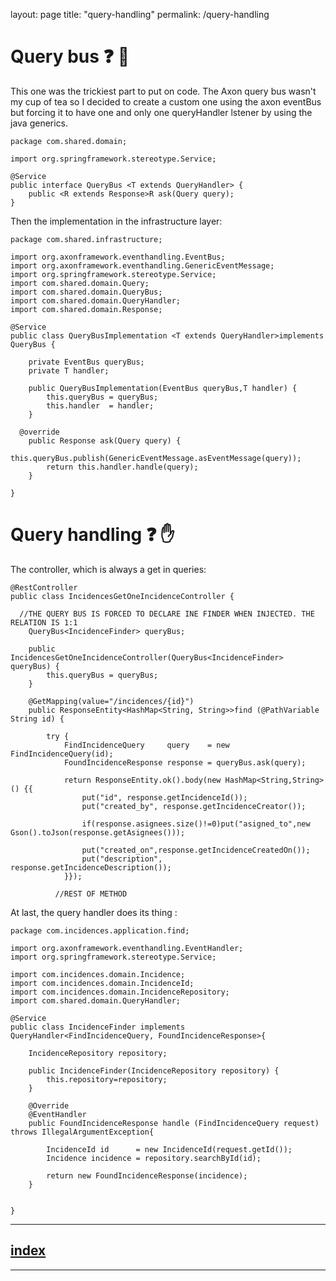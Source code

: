 layout: page
title: "query-handling"
permalink: /query-handling

# Query bus ❓ 🚐

This one was the trickiest part to put on code.
The Axon query bus wasn't my cup of tea so I decided to create a custom one using the axon eventBus but forcing it to have one and only one queryHandler lstener by using the java generics.

```
package com.shared.domain;

import org.springframework.stereotype.Service;

@Service
public interface QueryBus <T extends QueryHandler> {
	public <R extends Response>R ask(Query query);
}
```

Then the implementation in the infrastructure layer:

```
package com.shared.infrastructure;

import org.axonframework.eventhandling.EventBus;
import org.axonframework.eventhandling.GenericEventMessage;
import org.springframework.stereotype.Service;
import com.shared.domain.Query;
import com.shared.domain.QueryBus;
import com.shared.domain.QueryHandler;
import com.shared.domain.Response;

@Service
public class QueryBusImplementation <T extends QueryHandler>implements QueryBus {

	private EventBus queryBus;
	private T handler;
	
	public QueryBusImplementation(EventBus queryBus,T handler) {
		this.queryBus = queryBus;
		this.handler  = handler;
	}
	
  @override
	public Response ask(Query query) {
		this.queryBus.publish(GenericEventMessage.asEventMessage(query));
		return this.handler.handle(query);
	}
	
}
```

# Query handling ❓ ✋

The controller, which is always a get in queries:
```
@RestController
public class IncidencesGetOneIncidenceController {

  //THE QUERY BUS IS FORCED TO DECLARE INE FINDER WHEN INJECTED. THE RELATION IS 1:1
	QueryBus<IncidenceFinder> queryBus;

	public IncidencesGetOneIncidenceController(QueryBus<IncidenceFinder>  queryBus) {
		this.queryBus = queryBus;
	}
	
	@GetMapping(value="/incidences/{id}")
	public ResponseEntity<HashMap<String, String>>find (@PathVariable String id) {
			
		try {
			FindIncidenceQuery     query    = new FindIncidenceQuery(id);	
			FoundIncidenceResponse response = queryBus.ask(query);
			
			return ResponseEntity.ok().body(new HashMap<String,String>() {{
	            put("id", response.getIncidenceId());
	            put("created_by", response.getIncidenceCreator());
	            
	            if(response.asignees.size()!=0)put("asigned_to",new Gson().toJson(response.getAsignees()));
	            
	            put("created_on",response.getIncidenceCreatedOn());
	            put("description", response.getIncidenceDescription());
	        }});
          
          //REST OF METHOD
```

At last, the query handler does its thing :

```
package com.incidences.application.find;

import org.axonframework.eventhandling.EventHandler;
import org.springframework.stereotype.Service;

import com.incidences.domain.Incidence;
import com.incidences.domain.IncidenceId;
import com.incidences.domain.IncidenceRepository;
import com.shared.domain.QueryHandler;

@Service
public class IncidenceFinder implements QueryHandler<FindIncidenceQuery, FoundIncidenceResponse>{

	IncidenceRepository repository;
	
	public IncidenceFinder(IncidenceRepository repository) {
		this.repository=repository;
	}
	
	@Override
	@EventHandler
	public FoundIncidenceResponse handle (FindIncidenceQuery request) throws IllegalArgumentException{
		
		IncidenceId id      = new IncidenceId(request.getId());
		Incidence incidence = repository.searchById(id);
		
		return new FoundIncidenceResponse(incidence);
	}

	
}
```


---
## [index](https://jmiquis.github.io/TFG-DDD-Theoretical/) 
---
